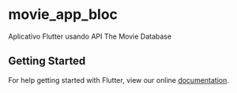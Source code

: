 # movie_app_bloc

Aplicativo Flutter usando  API The Movie Database

## Getting Started

For help getting started with Flutter, view our online
[documentation](https://flutter.io/).
